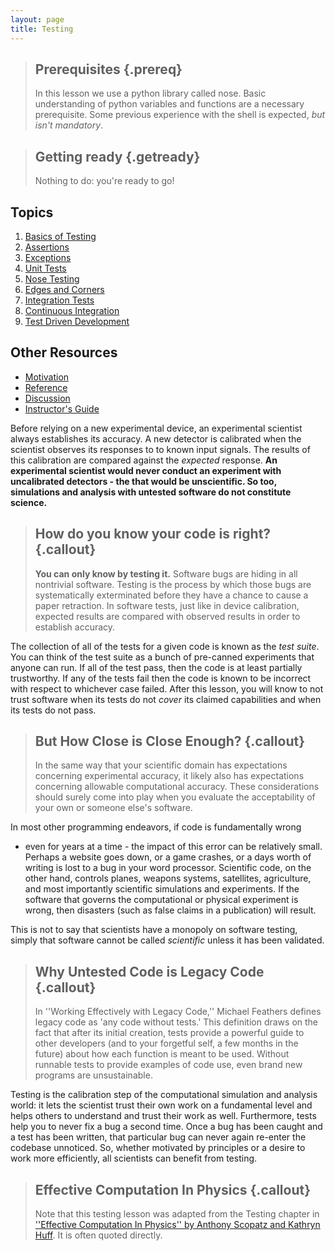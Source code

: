 ```yaml
---
layout: page
title: Testing
---
```


> ## Prerequisites {.prereq}
>
> In this lesson we use a python library called nose. 
> Basic understanding of python variables and functions are a necessary
> prerequisite.
> Some previous experience with the shell is expected,
> *but isn't mandatory*.


> ## Getting ready {.getready}
>
> Nothing to do: you're ready to go!

## Topics

1.  [Basics of Testing](01-basics.html)
2.  [Assertions](02-assertions.html)
3.  [Exceptions](03-exceptions.html)
4.  [Unit Tests](04-units.html)
5.  [Nose Testing](05-nose.html)
6.  [Edges and Corners](06-edges.html)
7.  [Integration Tests](07-integration.html)
8.  [Continuous Integration](08-ci.html)
9.  [Test Driven Development](09-tdd.html)

## Other Resources

*   [Motivation](motivation.html)
*   [Reference](reference.html)
*   [Discussion](discussion.html)
*   [Instructor's Guide](instructors.html)

Before relying on a new experimental device, an experimental scientist always
establishes its accuracy. A new detector is calibrated when the scientist
observes its responses to to known input signals. The results of this
calibration are compared against the _expected_ response. **An experimental
scientist would never conduct an experiment with uncalibrated detectors - the
that would be unscientific. So too, simulations and analysis with untested
software do not constitute science.**

> ## How do you know your code is right? {.callout}
>
> **You can only know by testing it.** Software bugs are hiding in all 
> nontrivial software. Testing is the process by which those bugs are 
> systematically exterminated before they have a chance to cause a paper 
> retraction. In software tests, just like in device calibration, expected 
> results are compared with observed results in order to establish accuracy. 

The collection of all of the tests for a given code is known as the _test
suite_. You can think of the test suite as a bunch of pre-canned experiments
that anyone can run. If all of the test pass, then the code is at least
partially trustworthy. If any of the tests fail then the code is known to be
incorrect with respect to whichever case failed.  After this lesson, you will 
know to not trust software when its tests do not _cover_ its claimed 
capabilities and when its tests do not pass.

> ## But How Close is Close Enough? {.callout}
> In the same way that your scientific domain has expectations concerning 
> experimental accuracy, it likely also has expectations concerning allowable 
> computational accuracy. These considerations should surely come into play 
> when you evaluate the acceptability of your own or someone else's software.

In most other programming endeavors, if code is fundamentally wrong
- even for years at a time - the impact of this error can be relatively small.
Perhaps a website goes down, or a game crashes, or a days worth of writing is
lost to a bug in your word processor. Scientific code, on the other hand,
controls planes, weapons systems, satellites, agriculture, and most importantly
scientific simulations and experiments. If the software that governs the
computational or physical experiment is wrong, then disasters (such as false
claims in a publication) will result.

This is not to say that scientists have a monopoly on software testing, simply
that software cannot be called _scientific_ unless it has been validated.

> ## Why Untested Code is Legacy Code {.callout}
>
> In ''Working Effectively with Legacy Code,'' Michael Feathers defines legacy 
> code as 'any code without tests.' This definition draws on the fact that 
> after its initial creation, tests provide a powerful guide to other 
> developers (and to your forgetful self, a few months in the future) about how 
> each function is meant to be used. Without runnable tests to provide examples 
> of code use, even brand new programs are unsustainable.

Testing is the calibration step of the computational simulation and analysis
world: it lets the scientist trust their own work on a fundamental level and
helps others to understand and trust their work as well. 
Furthermore, tests help you to never fix a bug a second time. Once a bug has
been caught and a test has been written, that particular bug can never again
re-enter the codebase unnoticed. So, whether motivated by principles or a 
desire to work more efficiently, all scientists can benefit from testing.

> ## Effective Computation In Physics {.callout}
> Note that this testing lesson was adapted from the Testing chapter in 
> [''Effective Computation In Physics'' by Anthony Scopatz and Kathryn Huff](http://physics.codes). 
> It is often quoted directly.

